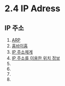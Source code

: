 # 2.4 IP Adress

## IP 주소

1. [ARP](https://congruous-parcel-450.notion.site/ARP-899e97101ed14d2281bc36ef90f47f38?pvs=4)</br>
2. [홉바이홉]()</br>
3. [IP 주소체계]()</br>
4. [IP 주소를 이용한 위치 정보]()</br>
5. []()</br>
6. []()</br>
7. []()</br>
8. []()</br>




